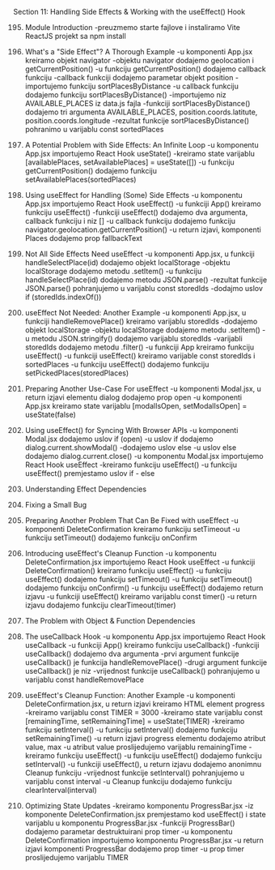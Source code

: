 Section 11: Handling Side Effects & Working with the useEffect() Hook

195. Module Introduction
-preuzmemo starte fajlove i instaliramo Vite ReactJS projekt sa npm install

196. What's a "Side Effect"? A Thorough Example
-u komponenti App.jsx kreiramo objekt navigator
-objektu navigator dodajemo geolocation i getCurrentPosition()
-u funkciju getCurrentPosition() dodajemo callback funkciju
-callback funkciji dodajemo parametar objekt position
-importujemo funkciju sortPlacesByDistance 
-u callback funkciju dodajemo funkciju sortPlacesByDistance()
-importujemo niz AVAILABLE_PLACES iz data.js fajla
-funkciji sortPlacesByDistance() dodajemo tri argumenta AVAILABLE_PLACES, position.coords.latitute, position.coords.longitude
-rezultat funkcije sortPlacesByDistance() pohranimo u varijablu const sortedPlaces

197. A Potential Problem with Side Effects: An Infinite Loop
-u komponentu App.jsx importujemo React Hook useState()
-kreiramo state varijablu [availablePlaces, setAvailablePlaces] = useState([])
-u funkciju getCurrentPosition() dodajemo funkciju setAvailablePlaces(sortedPlaces)

198. Using useEffect for Handling (Some) Side Effects
-u komponentu App.jsx importujemo React Hook useEffect()
-u funkciji App() kreiramo funkciju useEffect()
-funkciji useEffect() dodajemo dva argumenta, callback funkciju i niz []
-u callback funkciju dodajemo funkciju navigator.geolocation.getCurrentPosition()
-u return izjavi, komponenti Places dodajemo prop fallbackText

199. Not All Side Effects Need useEffect
-u komponenti App.jsx, u funkciji handleSelectPlace(id) dodajemo objekt localStorage
-objektu localStorage dodajemo metodu .setItem()
-u funkciju handleSelectPlace(id) dodajemo metodu JSON.parse()
-rezultat funkcije JSON.parse() pohranjujemo u varijablu const storedIds
-dodajmo uslov if (storedIds.indexOf())

200. useEffect Not Needed: Another Example
-u komponenti App.jsx, u funkciji handleRemovePlace() kreiramo varijablu storedIds
-dodajemo objekt localStorage
-objektu localStorage dodajemo metodu .setItem()
-u metodu JSON.stringify() dodajemo varijablu storedIds
-varijabli storedIds dodajemo metodu .filter()
-u funkciji App kreiramo funkciju useEffect()
-u funkciji useEffect() kreiramo varijable const storedIds i sortedPlaces
-u funkciju useEffect() dodajemo funkciju setPickedPlaces(storedPlaces)

201. Preparing Another Use-Case For useEffect
-u komponenti Modal.jsx, u return izjavi elementu dialog dodajemo prop open
-u komponenti App.jsx kreiramo state varijablu [modalIsOpen, setModalIsOpen] = useState(false)

202. Using useEffect() for Syncing With Browser APIs
-u komponenti Modal.jsx dodajemo uslov if (open)
-u uslov if dodajemo dialog.current.showModal()
-dodajemo uslov else
-u uslov else dodajemo dialog.current.close()
-u komponentu Modal.jsx importujemo React Hook useEffect
-kreiramo funkciju useEffect()
-u funkciju useEffect() premjestamo uslov if - else

203. Understanding Effect Dependencies

204. Fixing a Small Bug

205. Preparing Another Problem That Can Be Fixed with useEffect
-u komponenti DeleteConfirmation kreiramo funkciju setTimeout
-u funkciju setTimeout() dodajemo funkciju onConfirm

206. Introducing useEffect's Cleanup Function
-u komponentu DeleteConfirmation.jsx importujemo React Hook useEffect
-u funkciji DeleteConfirmation() kreiramo funkciju useEffect()
-u funkciju useEffect() dodajemo funkciju setTimeout()
-u funkciju setTimeout() dodajemo funkciju onConfirm()
-u funkciju useEffect() dodajemo return izjavu
-u funkciji useEffect() kreiramo varijablu const timer()
-u return izjavu dodajemo funkciju clearTimeout(timer)

207. The Problem with Object & Function Dependencies

208. The useCallback Hook
-u komponentu App.jsx importujemo React Hook useCallback
-u funkciji App() kreiramo funkciju useCallback()
-funkciji useCallback() dodajemo dva argumenta
-prvi argument funkcije useCallback() je funkcija handleRemovePlace()
-drugi argument funkcije useCallback() je niz
-vrijednost funkcije useCallback() pohranjujemo u varijablu const handleRemovePlace

209. useEffect's Cleanup Function: Another Example
-u komponenti DeleteConfirmation.jsx, u return izjavi kreiramo HTML element progress
-kreiramo varijablu const TIMER = 3000
-kreiramo state varijablu const [remainingTime, setRemainingTime] = useState(TIMER)
-kreiramo funkciju setInterval()
-u funkciju setInterval() dodajemo funkciju setRemainingTime()
-u return izjavi progress elementu dodajemo atribut value, max
-u atribut value proslijedujemo varijablu remainingTime
-kreiramo funkciju useEffect()
-u funkciju useEffect() dodajemo funkciju setInterval()
-u funkciji useEffect(), u return izjavu dodajemo anonimnu Cleanup funkciju
-vrijednost funkcije setInterval() pohranjujemo u varijablu const interval
-u Cleanup funkciju dodajemo funkciju clearInterval(interval)

210. Optimizing State Updates
-kreiramo komponentu ProgressBar.jsx
-iz komponente DeleteConfirmation.jsx premjestamo kod useEffect() i state varijablu u komponentu ProgressBar.jsx
-funkciji ProgressBar() dodajemo parametar destruktuirani prop timer
-u komponentu DeleteConfirmation importujemo komponentu ProgressBar.jsx
-u return izjavi komponenti ProgressBar dodajemo prop timer
-u prop timer proslijedujemo varijablu TIMER

